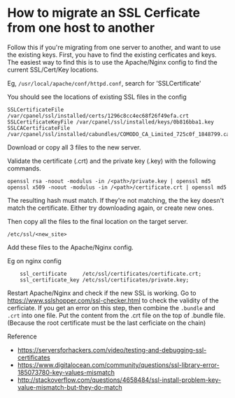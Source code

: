 # How to migrate an SSL Cerficate from one host to another

Follow this if you're migrating from one server to another, and want to use the existing keys. First, you have to find the existing cerficates and keys. The easiest way to find this is to use the Apache/Nginx config to find the current SSL/Cert/Key locations.

Eg, `/usr/local/apache/conf/httpd.conf`, search for 'SSLCertificate'

You should see the locations of existing SSL files in the config
```
SSLCertificateFile /var/cpanel/ssl/installed/certs/1296c8cc4ec68f26f49efa.crt
SSLCertificateKeyFile /var/cpanel/ssl/installed/keys/0b816bba1.key
SSLCACertificateFile /var/cpanel/ssl/installed/cabundles/COMODO_CA_Limited_725c0f_1848799.cabundle
```

Download or copy all 3 files to the new server.

Validate the certificate (.crt) and the private key (.key) with the following commands.

```
openssl rsa -noout -modulus -in /<path>/private.key | openssl md5
openssl x509 -noout -modulus -in /<path>/certificate.crt | openssl md5 
```

The resulting hash must match. If they're not matching, the the key doesn't match the certificate. Either try downloading again, or create new ones.

Then copy all the files to the final location on the target server.
```
/etc/ssl/<new_site>
```

Add these files to the Apache/Nginx config.

Eg on nginx config
```
	ssl_certificate 	/etc/ssl/certificates/certificate.crt;
	ssl_certificate_key /etc/ssl/certificates/private.key;
```

Restart Apache/Nginx and check if the new SSL is working. Go to https://www.sslshopper.com/ssl-checker.html to check the validity of the cerficiate. If you get an error on this step, then combine the `.bundle` and `.crt` into one file. Put the content from the .crt file on the top of .bundle file. (Because the root certificate must be the last cerficiate on the chain)

Reference
- https://serversforhackers.com/video/testing-and-debugging-ssl-certificates
- https://www.digitalocean.com/community/questions/ssl-library-error-185073780-key-values-mismatch
- http://stackoverflow.com/questions/4658484/ssl-install-problem-key-value-mismatch-but-they-do-match
